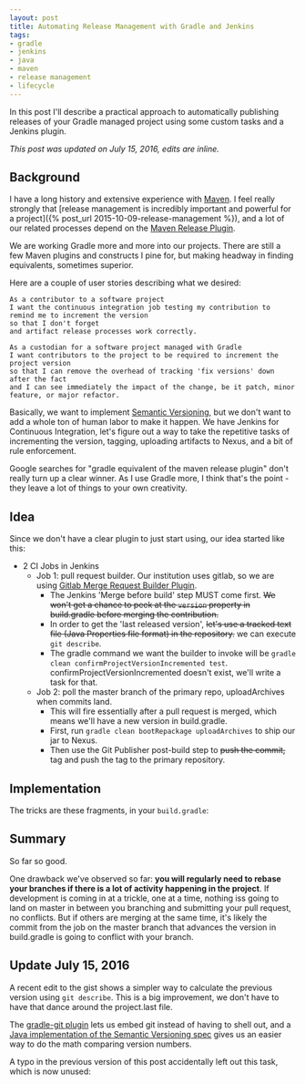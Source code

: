 ```yaml
---
layout: post
title: Automating Release Management with Gradle and Jenkins
tags: 
- gradle
- jenkins
- java
- maven
- release management
- lifecycle
---
```


In this post I'll describe a practical approach to automatically publishing releases of your Gradle managed project using some custom tasks and a Jenkins plugin.

*This post was updated on July 15, 2016, edits are inline.* 

## Background

I have a long history and extensive experience with [Maven](http://maven.apache.org). I feel really strongly that [release management is incredibly important and powerful for a project]({% post_url 2015-10-09-release-management %}), and a lot of our related processes depend on the [Maven Release Plugin](https://maven.apache.org/maven-release/maven-release-plugin/).

We are working Gradle more and more into our projects. There are still a few Maven plugins and constructs I pine for, but making headway in finding equivalents, sometimes superior.

Here are a couple of user stories describing what we desired:

```
As a contributor to a software project
I want the continuous integration job testing my contribution to remind me to increment the version
so that I don't forget 
and artifact release processes work correctly.
```

```
As a custodian for a software project managed with Gradle
I want contributors to the project to be required to increment the project version
so that I can remove the overhead of tracking 'fix versions' down after the fact 
and I can see immediately the impact of the change, be it patch, minor feature, or major refactor.
```

Basically, we want to implement [Semantic Versioning](http://semver.org), but we don't want to add a whole ton of human labor to make it happen. We have Jenkins for Continuous Integration, let's figure out a way to take the repetitive tasks of incrementing the version, tagging, uploading artifacts to Nexus, and a bit of rule enforcement.

Google searches for "gradle equivalent of the maven release plugin" don't really turn up a clear winner. As I use Gradle more, I think that's the point - they leave a lot of things to your own creativity.

## Idea

Since we don't have a clear plugin to just start using, our idea started like this:

* 2 CI Jobs in Jenkins
  * Job 1: pull request builder. Our institution uses gitlab, so we are using [Gitlab Merge Request Builder Plugin](https://wiki.jenkins-ci.org/display/JENKINS/Gitlab+Merge+Request+Builder+Plugin).
     * The Jenkins 'Merge before build' step MUST come first. ~~We won't get a chance to peek at the `version` property in build.gradle before merging the contribution.~~
     * In order to get the 'last released version', ~~let's use a tracked text file (Java Properties file format) in the repository.~~ we can execute `git describe`.
     * The gradle command we want the builder to invoke will be `gradle clean confirmProjectVersionIncremented test`. confirmProjectVersionIncremented doesn't exist, we'll write a task for that.
  * Job 2: poll the master branch of the primary repo, uploadArchives when commits land.
     * This will fire essentially after a pull request is merged, which means we'll have a new version in build.gradle.
     * First, run `gradle clean bootRepackage uploadArchives` to ship our jar to Nexus. 
     * Then use the Git Publisher post-build step to ~~push the commit,~~ tag and push the tag to the primary repository.

## Implementation

The tricks are these fragments, in your `build.gradle`:

<script src="https://gist.github.com/nblair/53f44e08104354dd078e6104d7dae4a8.js"></script>


## Summary

So far so good.

One drawback we've observed so far: **you will regularly need to rebase your branches if there is a lot of activity happening in the project**. If development is coming in at a trickle, one at a time, nothing iss going to land on master in between you branching and submitting your pull request, no conflicts. But if others are merging at the same time, it's likely the commit from the job on the master branch that advances the version in build.gradle is going to conflict with your branch. 

## Update July 15, 2016

A recent edit to the gist shows a simpler way to calculate the previous version using `git describe`. This is a big improvement, we don't have to have that dance around the project.last file.

The [gradle-git plugin](https://github.com/ajoberstar/gradle-git) lets us embed git instead of having to shell out, and a [Java implementation of the Semantic Versioning spec](https://github.com/zafarkhaja/jsemver) gives us an easier way to do the math comparing version numbers. 

A typo in the previous version of this post accidentally left out this task, which is now unused:

<script src="https://gist.github.com/nblair/d87a44f0300d4aca3b058f2d0cb7bd19.js"></script>
